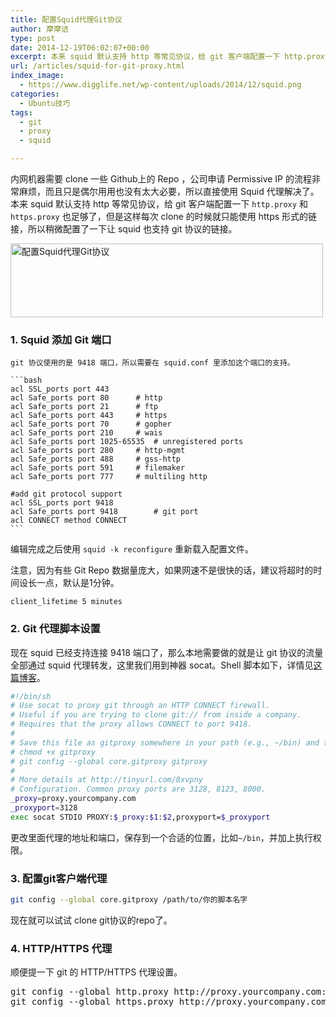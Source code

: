 ```yaml
---
title: 配置Squid代理Git协议
author: 摩摩诘
type: post
date: 2014-12-19T06:02:07+00:00
excerpt: 本来 squid 默认支持 http 等常见协议，给 git 客户端配置一下 http.proxy 和 https.proxy 也足够了，但是这样每次 clone 的时候就只能使用 https 形式的链接，所以稍微配置了一下让 squid 也支持 git 协议的链接。
url: /articles/squid-for-git-proxy.html
index_image:
  - https://www.digglife.net/wp-content/uploads/2014/12/squid.png
categories:
  - Ubuntu技巧
tags:
  - git
  - proxy
  - squid

---
```

内网机器需要 clone 一些 Github上的 Repo ，公司申请 Permissive IP 的流程非常麻烦，而且只是偶尔用用也没有太大必要，所以直接使用 Squid 代理解决了。本来 squid 默认支持 http 等常见协议，给 git 客户端配置一下 `http.proxy` 和 `https.proxy` 也足够了，但是这样每次 clone 的时候就只能使用 https 形式的链接，所以稍微配置了一下让 squid 也支持 git 协议的链接。

<!--more-->

<img src="http://digglife.qiniudn.com/wp-content/uploads/2016/05/squid-git.jpg" alt="配置Squid代理Git协议" width="500" height="118" />

### 1. Squid 添加 Git 端口

    git 协议使用的是 9418 端口，所以需要在 squid.conf 里添加这个端口的支持。

    ```bash
    acl SSL_ports port 443
    acl Safe_ports port 80		# http
    acl Safe_ports port 21		# ftp
    acl Safe_ports port 443		# https
    acl Safe_ports port 70		# gopher
    acl Safe_ports port 210		# wais
    acl Safe_ports port 1025-65535	# unregistered ports
    acl Safe_ports port 280		# http-mgmt
    acl Safe_ports port 488		# gss-http
    acl Safe_ports port 591		# filemaker
    acl Safe_ports port 777		# multiling http

    #add git protocol support
    acl SSL_ports port 9418
    acl Safe_ports port 9418        # git port
    acl CONNECT method CONNECT
    ```

编辑完成之后使用 `squid -k reconfigure` 重新载入配置文件。

注意，因为有些 Git Repo 数据量庞大，如果网速不是很快的话，建议将超时的时间设长一点，默认是1分钟。

```
client_lifetime 5 minutes
```

### 2. Git 代理脚本设置

现在 squid 已经支持连接 9418 端口了，那么本地需要做的就是让 git 协议的流量全部通过 squid 代理转发，这里我们用到神器 socat。Shell 脚本如下，详情见<a href="http://www.emilsit.net/blog/archives/how-to-use-the-git-protocol-through-a-http-connect-proxy/" title="How to Use the Git Protocol Through a HTTP CONNECT Proxy" target="_blank">这篇博客</a>。

```bash
#!/bin/sh
# Use socat to proxy git through an HTTP CONNECT firewall.
# Useful if you are trying to clone git:// from inside a company.
# Requires that the proxy allows CONNECT to port 9418.
#
# Save this file as gitproxy somewhere in your path (e.g., ~/bin) and then run
# chmod +x gitproxy
# git config --global core.gitproxy gitproxy
#
# More details at http://tinyurl.com/8xvpny
# Configuration. Common proxy ports are 3128, 8123, 8000.
_proxy=proxy.yourcompany.com
_proxyport=3128
exec socat STDIO PROXY:$_proxy:$1:$2,proxyport=$_proxyport
```

更改里面代理的地址和端口，保存到一个合适的位置，比如`~/bin`，并加上执行权限。

### 3. 配置git客户端代理


```bash
git config --global core.gitproxy /path/to/你的脚本名字
```

现在就可以试试 clone git协议的repo了。

### 4. HTTP/HTTPS 代理

顺便提一下 git 的 HTTP/HTTPS 代理设置。

<pre lang="bash">git config --global http.proxy http://proxy.yourcompany.com:3128
git config --global https.proxy http://proxy.yourcompany.com:3128
</pre>